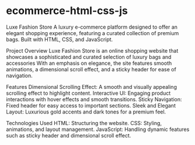 # ecommerce-html-css-js

Luxe Fashion Store
A luxury e-commerce platform designed to offer an elegant shopping experience, featuring a curated collection of premium bags. Built with HTML, CSS, and JavaScript.

Project Overview
Luxe Fashion Store is an online shopping website that showcases a sophisticated and curated selection of luxury bags and accessories With an emphasis on elegance, the site features smooth animations, a dimensional scroll effect, and a sticky header for ease of navigation.

Features
Dimensional Scrolling Effect: A smooth and visually appealing scrolling effect to highlight content.
Interactive UI: Engaging product interactions with hover effects and smooth transitions.
Sticky Navigation: Fixed header for easy access to important sections.
Sleek and Elegant Layout: Luxurious gold accents and dark tones for a premium feel.

Technologies Used
HTML: Structuring the website.
CSS: Styling, animations, and layout management.
JavaScript: Handling dynamic features such as sticky header and dimensional scroll effect.




